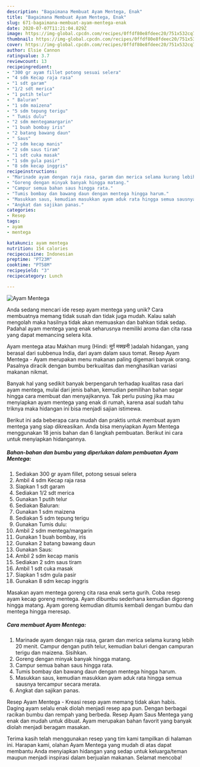 ```yaml
---
description: "Bagaimana Membuat Ayam Mentega, Enak"
title: "Bagaimana Membuat Ayam Mentega, Enak"
slug: 671-bagaimana-membuat-ayam-mentega-enak
date: 2020-07-07T11:21:04.829Z
image: https://img-global.cpcdn.com/recipes/0ffdf80e8fdeec20/751x532cq70/ayam-mentega-foto-resep-utama.jpg
thumbnail: https://img-global.cpcdn.com/recipes/0ffdf80e8fdeec20/751x532cq70/ayam-mentega-foto-resep-utama.jpg
cover: https://img-global.cpcdn.com/recipes/0ffdf80e8fdeec20/751x532cq70/ayam-mentega-foto-resep-utama.jpg
author: Elsie Cannon
ratingvalue: 3.7
reviewcount: 13
recipeingredient:
- "300 gr ayam fillet potong sesuai selera"
- "4 sdm Kecap raja rasa"
- "1 sdt garam"
- "1/2 sdt merica"
- "1 putih telur"
- " Baluran"
- "1 sdm maizena"
- "5 sdm tepung terigu"
- " Tumis dulu"
- "2 sdm mentegamargarin"
- "1 buah bombay iris"
- "2 batang bawang daun"
- " Saus"
- "2 sdm kecap manis"
- "2 sdm saus tiram"
- "1 sdt cuka masak"
- "1 sdm gula pasir"
- "8 sdm kecap inggris"
recipeinstructions:
- "Marinade ayam dengan raja rasa, garam dan merica selama kurang lebih 20 menit. Campur dengan putih telur, kemudian baluri dengan campuran terigu dan maizena. Sisihkan."
- "Goreng dengan minyak banyak hingga matang."
- "Campur semua bahan saus hingga rata."
- "Tumis bombay dan bawang daun dengan mentega hingga harum."
- "Masukkan saus, kemudian masukkan ayam aduk rata hingga semua sausnya tercampur secara merata."
- "Angkat dan sajikan panas."
categories:
- Resep
tags:
- ayam
- mentega

katakunci: ayam mentega 
nutrition: 154 calories
recipecuisine: Indonesian
preptime: "PT23M"
cooktime: "PT58M"
recipeyield: "3"
recipecategory: Lunch

---
```



![Ayam Mentega](https://img-global.cpcdn.com/recipes/0ffdf80e8fdeec20/751x532cq70/ayam-mentega-foto-resep-utama.jpg)

Anda sedang mencari ide resep ayam mentega yang unik? Cara membuatnya memang tidak susah dan tidak juga mudah. Kalau salah mengolah maka hasilnya tidak akan memuaskan dan bahkan tidak sedap. Padahal ayam mentega yang enak seharusnya memiliki aroma dan cita rasa yang dapat memancing selera kita.

Ayam mentega atau Makhan murg (Hindi: मुर्ग़ मक्खनी )adalah hidangan, yang berasal dari subbenua India, dari ayam dalam saus tomat. Resep Ayam Mentega - Ayam merupakan menu makanan paling digemari banyak orang. Pasalnya diracik dengan bumbu berkualitas dan menghasilkan variasi makanan nikmat.

Banyak hal yang sedikit banyak berpengaruh terhadap kualitas rasa dari ayam mentega, mulai dari jenis bahan, kemudian pemilihan bahan segar hingga cara membuat dan menyajikannya. Tak perlu pusing jika mau menyiapkan ayam mentega yang enak di rumah, karena asal sudah tahu triknya maka hidangan ini bisa menjadi sajian istimewa.


Berikut ini ada beberapa cara mudah dan praktis untuk membuat ayam mentega yang siap dikreasikan. Anda bisa menyiapkan Ayam Mentega menggunakan 18 jenis bahan dan 6 langkah pembuatan. Berikut ini cara untuk menyiapkan hidangannya.

<!--inarticleads1-->

##### Bahan-bahan dan bumbu yang diperlukan dalam pembuatan Ayam Mentega:

1. Sediakan 300 gr ayam fillet, potong sesuai selera
1. Ambil 4 sdm Kecap raja rasa
1. Siapkan 1 sdt garam
1. Sediakan 1/2 sdt merica
1. Gunakan 1 putih telur
1. Sediakan  Baluran:
1. Gunakan 1 sdm maizena
1. Sediakan 5 sdm tepung terigu
1. Gunakan  Tumis dulu:
1. Ambil 2 sdm mentega/margarin
1. Gunakan 1 buah bombay, iris
1. Gunakan 2 batang bawang daun
1. Gunakan  Saus:
1. Ambil 2 sdm kecap manis
1. Sediakan 2 sdm saus tiram
1. Ambil 1 sdt cuka masak
1. Siapkan 1 sdm gula pasir
1. Gunakan 8 sdm kecap inggris


Masakan ayam mentega goreng cita rasa enak serta gurih. Coba resep ayam kecap goreng mentega. Ayam dibumbu sederhana kemudian digoreng hingga matang. Ayam goreng kemudian ditumis kembali dengan bumbu dan mentega hingga meresap. 

<!--inarticleads2-->

##### Cara membuat Ayam Mentega:

1. Marinade ayam dengan raja rasa, garam dan merica selama kurang lebih 20 menit. Campur dengan putih telur, kemudian baluri dengan campuran terigu dan maizena. Sisihkan.
1. Goreng dengan minyak banyak hingga matang.
1. Campur semua bahan saus hingga rata.
1. Tumis bombay dan bawang daun dengan mentega hingga harum.
1. Masukkan saus, kemudian masukkan ayam aduk rata hingga semua sausnya tercampur secara merata.
1. Angkat dan sajikan panas.


Resep Ayam Mentega - Kreasi resep ayam memang tidak akan habis. Daging ayam selalu enak diolah menjadi resep apa pun. Dengan berbagai racikan bumbu dan rempah yang berbeda. Resep Ayam Saus Mentega yang enak dan mudah untuk dibuat. Ayam merupakan bahan favorit yang banyak diolah menjadi beragam masakan. 

Terima kasih telah menggunakan resep yang tim kami tampilkan di halaman ini. Harapan kami, olahan Ayam Mentega yang mudah di atas dapat membantu Anda menyiapkan hidangan yang sedap untuk keluarga/teman maupun menjadi inspirasi dalam berjualan makanan. Selamat mencoba!

